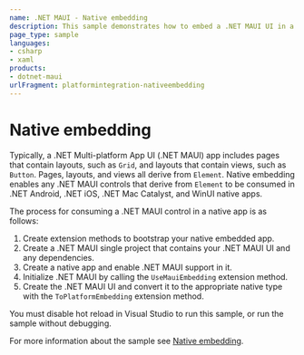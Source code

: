 ```yaml
---
name: .NET MAUI - Native embedding
description: This sample demonstrates how to embed a .NET MAUI UI in a .NET Android, .NET iOS, .NET Mac Catalyst, and WinUI app.
page_type: sample
languages:
- csharp
- xaml
products:
- dotnet-maui
urlFragment: platformintegration-nativeembedding
---
```


# Native embedding

Typically, a .NET Multi-platform App UI (.NET MAUI) app includes pages that contain layouts, such as `Grid`, and layouts that contain views, such as `Button`. Pages, layouts, and views all derive from `Element`. Native embedding enables any .NET MAUI controls that derive from `Element` to be consumed in .NET Android, .NET iOS, .NET Mac Catalyst, and WinUI native apps.

The process for consuming a .NET MAUI control in a native app is as follows:

1. Create extension methods to bootstrap your native embedded app.
1. Create a .NET MAUI single project that contains your .NET MAUI UI and any dependencies.
1. Create a native app and enable .NET MAUI support in it.
1. Initialize .NET MAUI by calling the `UseMauiEmbedding` extension method.
1. Create the .NET MAUI UI and convert it to the appropriate native type with the `ToPlatformEmbedding` extension method.

You must disable hot reload in Visual Studio to run this sample, or run the sample without debugging.

For more information about the sample see [Native embedding](https://learn.microsoft.com/dotnet/maui/platform-integration/native-embedding).
